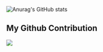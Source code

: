 ![Anurag's GitHub stats](https://github-readme-stats.vercel.app/api?username=abinzzz&count_private=true&show_icons=true&theme=tokyonight)

## My Github Contribution
![](https://raw.githubusercontent.com/abinzzz/abinzzzz/main/assets/github-contribution-grid-snake.svg)

